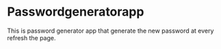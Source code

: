 # Passwordgeneratorapp
This is password generator app that generate  the new password at every refresh the page.
